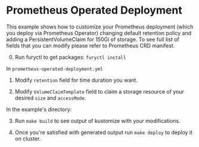 # Prometheus Operated Deployment

This example shows how to customize your Prometheus deployment (which you deploy via Prometheus Operator) changing default retention policy and adding a PersistentVolumeClaim for 150Gi of storage. To see full list of fields that you can modify please refer to Prometheus CRD manifest.

0. Run furyctl to get packages: `furyctl install`

In `prometheus-operated-deployment.yml`

1. Modify `retention` field for time duration you want.

2. Modify `VolumeClaimTemplate` field to claim a storage resource of your desired `size` and `accessMode`.

In the example's directory:

3. Run `make build` to see output of kustomize with your modifications.

4. Once you're satisfied with generated output run `make deploy` to deploy it on cluster.
